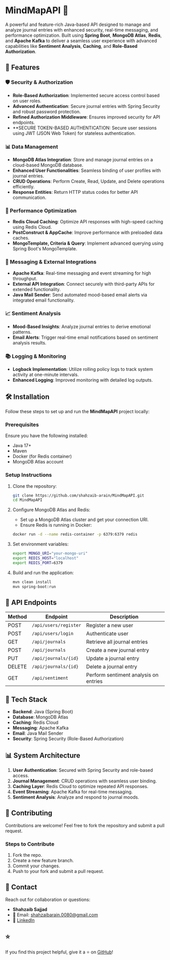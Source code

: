 # MindMapAPI 🧠

A powerful and feature-rich Java-based API designed to manage and analyze journal entries with enhanced security, real-time messaging, and performance optimization. Built using **Spring Boot**, **MongoDB Atlas**, **Redis**, and **Apache Kafka** to deliver a seamless user experience with advanced capabilities like **Sentiment Analysis**, **Caching**, and **Role-Based Authorization**.

## 🌟 Features

### 🛡️ Security & Authorization
- **Role-Based Authorization**: Implemented secure access control based on user roles.
- **Advanced Authentication**: Secure journal entries with Spring Security and robust password protection.
- **Refined Authorization Middleware**: Ensures improved security for API endpoints.
- **SECURE TOKEN-BASED AUTHENTICATION: Secure user sessions using JWT (JSON Web Token) for stateless authentication.

### 📊 Data Management
- **MongoDB Atlas Integration**: Store and manage journal entries on a cloud-based MongoDB database.
- **Enhanced User Functionalities**: Seamless binding of user profiles with journal entries.
- **CRUD Operations**: Perform Create, Read, Update, and Delete operations efficiently.
- **Response Entities**: Return HTTP status codes for better API communication.

### 🚀 Performance Optimization
- **Redis Cloud Caching**: Optimize API responses with high-speed caching using Redis Cloud.
- **PostConstruct & AppCache**: Improve performance with preloaded data caches.
- **MongoTemplate, Criteria & Query**: Implement advanced querying using Spring Boot's MongoTemplate.

### 📢 Messaging & External Integrations
- **Apache Kafka**: Real-time messaging and event streaming for high throughput.
- **External API Integration**: Connect securely with third-party APIs for extended functionality.
- **Java Mail Sender**: Send automated mood-based email alerts via integrated email functionality.

### 📈 Sentiment Analysis
- **Mood-Based Insights**: Analyze journal entries to derive emotional patterns.
- **Email Alerts**: Trigger real-time email notifications based on sentiment analysis results.

### 📚 Logging & Monitoring
- **Logback Implementation**: Utilize rolling policy logs to track system activity at one-minute intervals.
- **Enhanced Logging**: Improved monitoring with detailed log outputs.

## 🛠️ Installation

Follow these steps to set up and run the **MindMapAPI** project locally:

### Prerequisites
Ensure you have the following installed:
- Java 17+
- Maven
- Docker (for Redis container)
- MongoDB Atlas account

### Setup Instructions

1. Clone the repository:

   ```bash
   git clone https://github.com/shahzaib-arain/MindMapAPI.git
   cd MindMapAPI
   ```

2. Configure MongoDB Atlas and Redis:

   - Set up a MongoDB Atlas cluster and get your connection URI.
   - Ensure Redis is running in Docker:

   ```bash
   docker run -d --name redis-container -p 6379:6379 redis
   ```

3. Set environment variables:

   ```bash
   export MONGO_URI="your-mongo-uri"
   export REDIS_HOST="localhost"
   export REDIS_PORT=6379
   ```

4. Build and run the application:

   ```bash
   mvn clean install
   mvn spring-boot:run
   ```

## 📌 API Endpoints

| Method | Endpoint                 | Description                            |
|--------|--------------------------|----------------------------------------|
| POST   | `/api/users/register`    | Register a new user                    |
| POST   | `/api/users/login`       | Authenticate user                      |
| GET    | `/api/journals`          | Retrieve all journal entries           |
| POST   | `/api/journals`          | Create a new journal entry             |
| PUT    | `/api/journals/{id}`     | Update a journal entry                 |
| DELETE | `/api/journals/{id}`     | Delete a journal entry                 |
| GET    | `/api/sentiment`         | Perform sentiment analysis on entries  |

## 🧰 Tech Stack

- **Backend**: Java (Spring Boot)
- **Database**: MongoDB Atlas
- **Caching**: Redis Cloud
- **Messaging**: Apache Kafka
- **Email**: Java Mail Sender
- **Security**: Spring Security (Role-Based Authorization)

## 📊 System Architecture

1. **User Authentication**: Secured with Spring Security and role-based access.
2. **Journal Management**: CRUD operations with seamless user binding.
3. **Caching Layer**: Redis Cloud to optimize repeated API responses.
4. **Event Streaming**: Apache Kafka for real-time messaging.
5. **Sentiment Analysis**: Analyze and respond to journal moods.

## 🤝 Contributing

Contributions are welcome! Feel free to fork the repository and submit a pull request.

### Steps to Contribute
1. Fork the repo.
2. Create a new feature branch.
3. Commit your changes.
4. Push to your fork and submit a pull request.

## 📧 Contact

Reach out for collaboration or questions:

- **Shahzaib Sajjad**  
- 📧 Email: shahzaibarain.0080@gmail.com  
- 🔗 [LinkedIn](https://www.linkedin.com/in/shahzaib-arain-373a02276)  

## ⭐

If you find this project helpful, give it a ⭐ on [GitHub](https://github.com/shahzaib-arain/MindMapAPI)!

